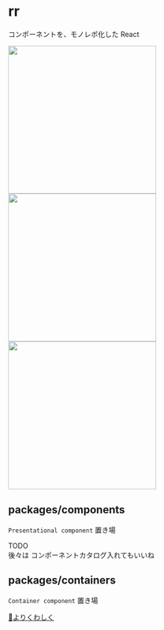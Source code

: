 # rr

コンポーネントを、モノレポ化した React

<div><img src="https://user-images.githubusercontent.com/16768208/71545483-d1517600-29ce-11ea-878a-1932b8e427b3.jpg" width=300></div>
<div><img src="https://user-images.githubusercontent.com/16768208/71545491-f219cb80-29ce-11ea-989a-9b2959913152.png" width=300></div>
<div><img src="https://user-images.githubusercontent.com/16768208/71545449-73bd2980-29ce-11ea-8499-ec2a77c64851.jpg" width=300></div>

## packages/components
`Presentational component` 置き場

TODO  
後々は コンポーネントカタログ入れてもいいね

## packages/containers

`Container component` 置き場

[👀よりくわしく](https://github.com/try-react/rr/tree/master/packages/containers/src/store)	
